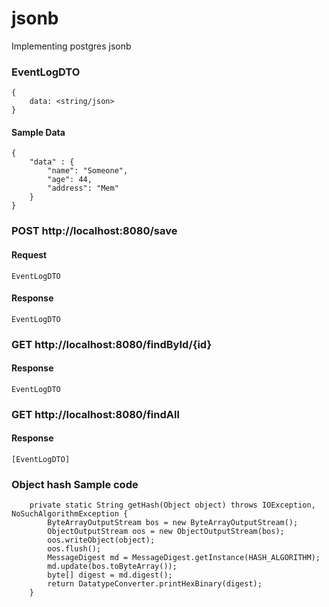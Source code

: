 # jsonb
Implementing postgres jsonb

### EventLogDTO
```
{
	data: <string/json>
}
```

#### Sample Data 
```
{
    "data" : {
        "name": "Someone",
        "age": 44,
        "address": "Mem"
    }
}
```

### POST http://localhost:8080/save
#### Request
```
EventLogDTO
```

#### Response
```
EventLogDTO
```

### GET http://localhost:8080/findById/{id}

#### Response
```
EventLogDTO
```

### GET http://localhost:8080/findAll

#### Response
```
[EventLogDTO]
```

### Object hash Sample code
```
    private static String getHash(Object object) throws IOException, NoSuchAlgorithmException {
        ByteArrayOutputStream bos = new ByteArrayOutputStream();
        ObjectOutputStream oos = new ObjectOutputStream(bos);
        oos.writeObject(object);
        oos.flush();
        MessageDigest md = MessageDigest.getInstance(HASH_ALGORITHM);
        md.update(bos.toByteArray());
        byte[] digest = md.digest();
        return DatatypeConverter.printHexBinary(digest);
    }
```
